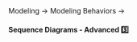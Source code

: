 <link rel="stylesheet" href="{{baseUrl}}/css/textbook.css">

<div class="website-content">

<div id="path">Modeling &rarr; Modeling Behaviors &rarr;</div>

<div id="title">

#### Sequence Diagrams - Advanced :three:

</div>

<div id="body">

<dynamic-panel bottom-switch src="../../../uml/sequenceDiagrams/parallelPaths/embed.md" header="UML: Sequence Diagrams: Parallel Paths" is-open></dynamic-panel>

</div>

<div id="extras">
<div>

</div>
